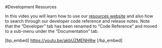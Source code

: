#Development Resources

In this video you will learn how to use our [resources website](https://www.buddyboss.com/resources/) and also how to search through our developer code reference and release notes. Note that the “Developer” tab has been renamed to “Code Reference” and moved to a sub-menu under the “Documentation” tab.

[bp_embed] https://youtu.be/akbUZMENHRw [/bp_embed]